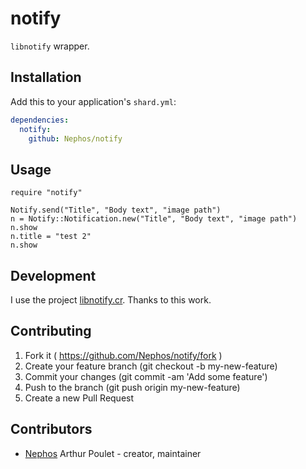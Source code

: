 # notify

``libnotify`` wrapper.

## Installation


Add this to your application's `shard.yml`:

```yaml
dependencies:
  notify:
    github: Nephos/notify
```


## Usage


```crystal
require "notify"

Notify.send("Title", "Body text", "image path")
n = Notify::Notification.new("Title", "Body text", "image path")
n.show
n.title = "test 2"
n.show
```



## Development

I use the project [libnotify.cr](https://github.com/splattael/libnotify.cr).
Thanks to this work.


## Contributing

1. Fork it ( https://github.com/Nephos/notify/fork )
2. Create your feature branch (git checkout -b my-new-feature)
3. Commit your changes (git commit -am 'Add some feature')
4. Push to the branch (git push origin my-new-feature)
5. Create a new Pull Request


## Contributors

- [Nephos](https://github.com/Nephos) Arthur Poulet - creator, maintainer
